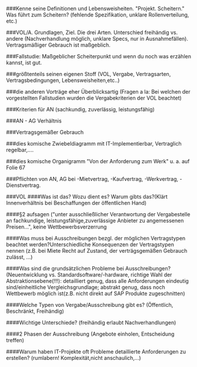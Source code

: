 ###Kenne seine Definitionen und Lebensweisheiten. "Projekt. Scheitern." Was führt zum Scheitern? (fehlende Spezifikation, unklare Rollenverteilung, etc.)

###VOL/A. Grundlagen, Ziel. Die drei Arten. Unterschied freihändig vs. andere (Nachverhandlung möglich, unklare Specs, nur in Ausnahmefällen). Vertragsmäßiger Gebrauch ist maßgeblich.

###Fallstudie: Maßgeblicher Scheiterpunkt und wenn du noch was erzählen kannst, ist gut.

###größtenteils seinen eigenen Stoff (VOL, Vergabe, Vertragsarten, Vertragsbedingungen, Lebensweisheiten,etc..)

###die anderen Vorträge eher Überblicksartig (Fragen a la: Bei welchen der vorgestellten Fallstudien wurden die Vergabekriterien der VOL beachtet)

###Kriterien für AN (sachkundig, zuverlässig, leistungsfähig)

###AN - AG Verhältnis

###Vertragsgemäßer Gebrauch

###dies komische Zwiebeldiagramm mit IT-Implementierbar, Vertraglich regelbar,....

###dies komische Organigramm "Von der Anforderung zum Werk" u. a. auf Folie 67

###Pflichten von AN, AG bei -Mietvertrag, -Kaufvertrag, -Werkvertrag, -Dienstvertrag.

###VOL
####Was ist das? Wozu dient es? Warum gibts das?(Klärt Innenverhältnis bei Beschaffungen der öffentlichen Hand)

####§2 aufsagen ("unter ausschließlicher Verantwortung der Vergabestelle an fachkundige, leistungsfähige,zuverlässige Anbieter zu angemessenen Preisen...", keine Wettbewerbsverzerrung

####Was muss bei Ausschreibungen bezgl. der möglichen Vertragstypen beachtet werden?Unterschiedliche Konsequenzen der Vertragstypen nennen (z.B. bei Miete Recht auf Zustand, der verträgsgemäßen Gebrauch zulässt, ...)

####Was sind die grundsätzlichen Probleme bei Ausschreibungen? (Neuentwicklung vs. Standardsoftware/-hardware, richtige Wahl der Abstraktionsebene(!!!): detailliert genug, dass alle Anforderungen eindeutig sind/einheitliche Vergleichsgrundlage; abstrakt genug, dass noch Wettbewerb möglich ist(z.B. nicht direkt auf SAP Produkte zugeschnitten)

####Welche Typen von Vergabe/Ausschreibung gibt es? (Öffentlich, Beschränkt, Freihändig)

####Wichtige Unterschiede? (freihändig erlaubt Nachverhandlungen)

####2 Phasen der Ausschreibung (Angebote einholen, Entscheidung treffen)

####Warum haben IT-Projekte oft Probleme detaillierte Anforderungen zu erstellen? (rumlabern! Komplexität,nicht anschaulich,...)